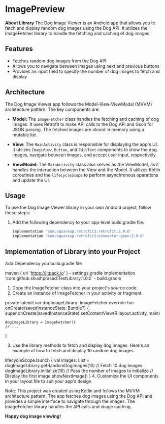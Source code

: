 # ImagePreview
**About Library**
The Dog Image Viewer is an Android app that allows you to fetch and display random dog images using the Dog API.
It utilizes the ImageFetcher library to handle the fetching and caching of dog images.

## Features

- Fetches random dog images from the Dog API
- Allows you to navigate between images using next and previous buttons
- Provides an input field to specify the number of dog images to fetch and display

## Architecture

The Dog Image Viewer app follows the Model-View-ViewModel (MVVM) architecture pattern. The key components are:

- **Model:** The `ImageFetcher` class handles the fetching and caching of dog images. It uses Retrofit to make API calls to the Dog API and Gson for JSON parsing. The fetched images are stored in memory using a mutable list.

- **View:** The `MainActivity` class is responsible for displaying the app's UI. It utilizes `ImageView`, `Button`, and `EditText` components to show the dog images, navigate between images, and accept user input, respectively.

- **ViewModel:** The `MainActivity` class also serves as the ViewModel, as it handles the interaction between the View and the Model. It utilizes Kotlin coroutines and the `lifecycleScope` to perform asynchronous operations and update the UI.

## Usage

To use the Dog Image Viewer library in your own Android project, follow these steps:

1. Add the following dependency to your app-level build.gradle file:

   ```groovy
   implementation 'com.squareup.retrofit2:retrofit:2.9.0'
   implementation 'com.squareup.retrofit2:converter-gson:2.9.0'

## Implementation of Library into your Project

Add Dependency you build.gradle file

maven { url 'https://jitpack.io' } - settings.gradle
implementation 'com.github.shushprasad:TestLibrary:1.0.0' - build.gradle

1. Copy the ImageFetcher class into your project's source code.
2. Create an instance of ImageFetcher in your activity or fragment.
   

private lateinit var dogImageLibrary: ImageFetcher
override fun onCreate(savedInstanceState: Bundle?) {
    super.onCreate(savedInstanceState)
    setContentView(R.layout.activity_main)

    dogImageLibrary = ImageFetcher()
    // ...
}


3. Use the library methods to fetch and display dog images. Here's an example of how to fetch and display 10 random dog images.


lifecycleScope.launch {
    val images: List<String> = dogImageLibrary.getRandomDogImages(10) // Fetch 10 dog images
    dogImageLibrary.initialize(10) // Pass the number of images to initialize
    // Display the first image
    showNextImage()
}
4. Customize the UI components in your layout file to suit your app's design.

Note:
This project was created using Kotlin and follows the MVVM architecture pattern. The app fetches dog images using the Dog API and provides a simple interface to navigate through the images. The ImageFetcher library handles the API calls and image caching.

**Happy dog image viewing!**
